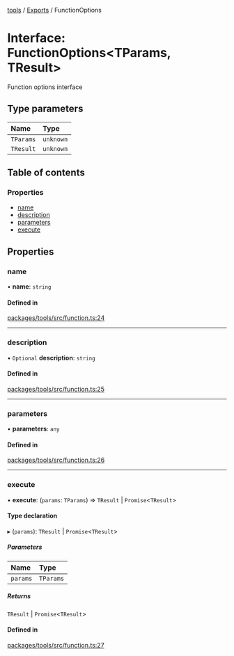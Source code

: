 <!-- 
 ⚠️  AUTO-GENERATED FILE - DO NOT EDIT MANUALLY
 This file is automatically generated by scripts/docs-generator.js
 To make changes, edit the source TypeScript files or update the generator script
-->

[tools](../../) / [Exports](../modules) / FunctionOptions

# Interface: FunctionOptions\<TParams, TResult\>

Function options interface

## Type parameters

| Name | Type |
| :------ | :------ |
| `TParams` | `unknown` |
| `TResult` | `unknown` |

## Table of contents

### Properties

- [name](FunctionOptions#name)
- [description](FunctionOptions#description)
- [parameters](FunctionOptions#parameters)
- [execute](FunctionOptions#execute)

## Properties

### name

• **name**: `string`

#### Defined in

[packages/tools/src/function.ts:24](https://github.com/woojubb/robota/blob/a8442f1faf09c1f8c76f836001e62362defd1424/packages/tools/src/function.ts#L24)

___

### description

• `Optional` **description**: `string`

#### Defined in

[packages/tools/src/function.ts:25](https://github.com/woojubb/robota/blob/a8442f1faf09c1f8c76f836001e62362defd1424/packages/tools/src/function.ts#L25)

___

### parameters

• **parameters**: `any`

#### Defined in

[packages/tools/src/function.ts:26](https://github.com/woojubb/robota/blob/a8442f1faf09c1f8c76f836001e62362defd1424/packages/tools/src/function.ts#L26)

___

### execute

• **execute**: (`params`: `TParams`) => `TResult` \| `Promise`\<`TResult`\>

#### Type declaration

▸ (`params`): `TResult` \| `Promise`\<`TResult`\>

##### Parameters

| Name | Type |
| :------ | :------ |
| `params` | `TParams` |

##### Returns

`TResult` \| `Promise`\<`TResult`\>

#### Defined in

[packages/tools/src/function.ts:27](https://github.com/woojubb/robota/blob/a8442f1faf09c1f8c76f836001e62362defd1424/packages/tools/src/function.ts#L27)
